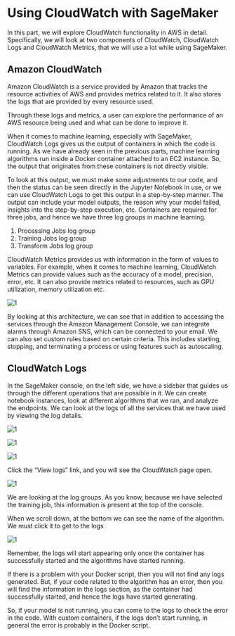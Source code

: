 
# Using CloudWatch with SageMaker

In this part, we will explore CloudWatch functionality in AWS in detail. Specifically, we will look at two components of CloudWatch, CloudWatch Logs and CloudWatch
Metrics, that we will use a lot while using SageMaker.


## Amazon CloudWatch

Amazon CloudWatch is a service provided by Amazon that tracks the resource activities of AWS and provides metrics related to it. It also stores the logs that are provided by every resource used.

Through these logs and metrics, a user can explore the performance of an AWS resource being used and what can be done to improve it.

When it comes to machine learning, especially with SageMaker, CloudWatch Logs gives us the output of containers in which the code is running. As we have already seen in the previous parts, machine learning algorithms run inside a Docker container attached to an EC2 instance. So, the output that originates from these containers is not directly visible.

To look at this output, we must make some adjustments to our code, and then the status can be seen directly in the Jupyter Notebook in use, or we can use CloudWatch Logs to get this output in a step-by-step manner. The output can include your model outputs, the reason why your model failed, insights into the step-by-step execution, etc. Containers are required for three jobs, and hence we have three log groups in machine learning.

1. Processing Jobs log group
2. Training Jobs log group
3. Transform Jobs log group

CloudWatch Metrics provides us with information in the form of values to variables. For example, when it comes to machine learning, CloudWatch Metrics can provide
values such as the accuracy of a model, precision, error, etc. It can also provide metrics related to resources, such as GPU utilization, memory utilization etc.

![1](https://user-images.githubusercontent.com/23625821/121852639-11560700-ccf0-11eb-8d2d-0306a20a0fe0.png)



By looking at this architecture, we can see that in addition to accessing the services through the Amazon Management Console, we can integrate alarms through Amazon SNS, which can be connected to your email. We can also set custom rules based on certain criteria. This includes starting, stopping, and terminating a process or using features such as autoscaling.


## CloudWatch Logs

In the SageMaker console, on the left side, we have a sidebar that guides us through the different operations that are possible in it. We can create notebook instances, look at different algorithms that we ran, and analyze the endpoints. We can look at the logs of all the services that we have used by viewing the log details.


![1](https://user-images.githubusercontent.com/23625821/121852903-71e54400-ccf0-11eb-880c-0de250b3e74b.png)


![1](https://user-images.githubusercontent.com/23625821/121852944-80cbf680-ccf0-11eb-82c3-6559583c1956.png)


![1](https://user-images.githubusercontent.com/23625821/121853038-a78a2d00-ccf0-11eb-80e3-e241a28c853e.png)


Click the “View logs” link, and you will see the CloudWatch page open.

![1](https://user-images.githubusercontent.com/23625821/121853123-ca1c4600-ccf0-11eb-8e86-949004978d97.png)


We are looking at the log groups. As you know, because we have selected the training job, this information is present at the top of the console.

When we scroll down, at the bottom we can see the name of the algorithm. We must click it to get to the logs


![1](https://user-images.githubusercontent.com/23625821/121853256-ffc12f00-ccf0-11eb-9e88-6ab9ee24819e.png)


Remember, the logs will start appearing only once the container has successfully started and the algorithms have started running.

If there is a problem with your Docker script, then you will not find any logs generated. But, if your code related to the algorithm has an error, then you will find the information in the logs section, as the container had successfully started, and hence the logs have started generating.

So, if your model is not running, you can come to the logs to check the error in the code. With custom containers, if the logs don’t start running, in general the error is probably in the Docker script. 





